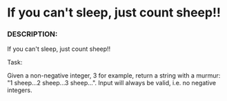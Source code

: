 # If you can't sleep, just count sheep!!

### DESCRIPTION:

If you can't sleep, just count sheep!!

Task:

Given a non-negative integer, 3 for example, return a string with a murmur: "1 sheep...2 sheep...3 sheep...". Input will
always be valid, i.e. no negative integers.
